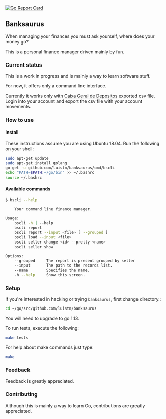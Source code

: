 [![Go Report Card](https://goreportcard.com/badge/github.com/luistm/banksaurus)](https://goreportcard.com/report/github.com/luistm/banksaurus)

## Banksaurus

When managing your finances you must ask yourself, where does your money go? 

This is a personal finance manager driven mainly by fun.

### Current status

This is a work in progress and is mainly a way to learn software stuff.

For now, it offers only a command line interface.

Currently it works only with [Caixa Geral de Depositos](https://www.cgd.pt) exported csv file. Login into your account and export the csv file with your account movements.

### How to use

#### Install

These instructions assume you are using Ubuntu 18.04. Run the following on your shell:

```bash
sudo apt-get update
sudo apt-get install golang
go get -u github.com/luistm/banksaurus/cmd/bscli
echo "PATH=$PATH:~/go/bin" >> ~/.bashrc
source ~/.bashrc
```

#### Available commands

```bash
$ bscli --help

    Your command line finance manager.

Usage:
	bscli -h | --help
	bscli report
	bscli report --input <file> [ --grouped ]
	bscli load --input <file>
	bscli seller change <id> --pretty <name>
	bscli seller show

Options:
	--grouped     The report is present grouped by seller
	--input       The path to the records list.
	--name        Specifies the name.
	-h --help     Show this screen.
```

### Setup

If you're interested in hacking or trying `banksaurus`, first change directory.:

```bash
cd ~/go/src/github.com/luistm/banksaurus
```

You will need to upgrade to go 1.13.

To run tests, execute the following:

```bash
make tests
````

For help about make commands just type:

```bash
make
```

### Feedback

Feedback is greatly appreciated.

### Contributing

Although this is mainly a way to learn Go, contributions are greatly appreciated.
